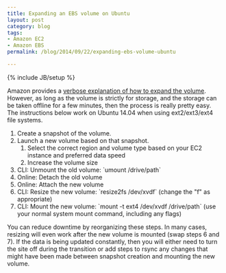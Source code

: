 ```yaml
---
title: Expanding an EBS volume on Ubuntu
layout: post
category: blog
tags:
- Amazon EC2
- Amazon EBS
permalink: /blog/2014/09/22/expanding-ebs-volume-ubuntu

---
```

{% include JB/setup %}
<div id="node-338" class="node node-blog node-promoted">
  <div class="content clearfix">
    <div class="field field-name-body field-type-text-with-summary field-label-hidden"><div class="field-items"><div class="field-item even"><p>Amazon provides a <a href="http://docs.aws.amazon.com/AWSEC2/latest/UserGuide/ebs-expand-volume.html">verbose explanation of how to expand the volume</a>. However, as long as the volume is strictly for storage, and the storage can be taken offline for a few minutes, then the process is really pretty easy. The instructions below work on Ubuntu 14.04 when using ext2/ext3/ext4 file systems.</p>
<!--break-->
<ol><li>
		Create a snapshot of the volume.</li>
	<li>
		Launch a new volume based on that snapshot.
		<ol><li>
				Select the correct region and volume type based on your EC2 instance and preferred data speed</li>
			<li>
				Increase the volume size</li>
		</ol></li>
	<li>
		CLI: Unmount the old volume: `umount /drive/path`</li>
	<li>
		Online: Detach the old volume</li>
	<li>
		Online: Attach the new volume</li>
	<li>
		CLI: Resize the new volume: `resize2fs /dev/xvdf` (change the "f" as appropriate)</li>
	<li>
		CLI: Mount the new volume: `mount -t ext4 /dev/xvdf /drive/path` (use your normal system mount command, including any flags)</li>
</ol><p>You can reduce downtime by reorganizing these steps. In many cases, resizing will even work after the new volume is mounted (swap steps 6 and 7). If the data is being updated constantly, then you will either need to turn the site off during the transition or add steps to rsync any changes that might have been made between snapshot creation and mounting the new volume.</p>
</div></div></div>  </div>
</div>
